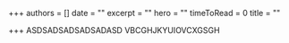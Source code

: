 +++
authors = []
date = ""
excerpt = ""
hero = ""
timeToRead = 0
title = ""

+++
ASDSADSADSADSADASD VBCGHJKYUIOVCXGSGH